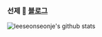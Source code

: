 ### 선제 👋      [블로그](https://velog.io/@leeseonseonje) 

<!--
**leeseonseonje/leeseonseonje** is a ✨ _special_ ✨ repository because its `README.md` (this file) appears on your GitHub profile.

Here are some ideas to get you started:

- 🔭 I’m currently working on ...
- 🌱 I’m currently learning ...
- 👯 I’m looking to collaborate on ...
- 🤔 I’m looking for help with ...
- 💬 Ask me about ...
- 📫 How to reach me: ...
- 😄 Pronouns: ...
- ⚡ Fun fact: ...
-->

![leeseonseonje's github stats](https://github-readme-stats.vercel.app/api?username=leeseonseonje&show_icons=true&theme=prussian)

